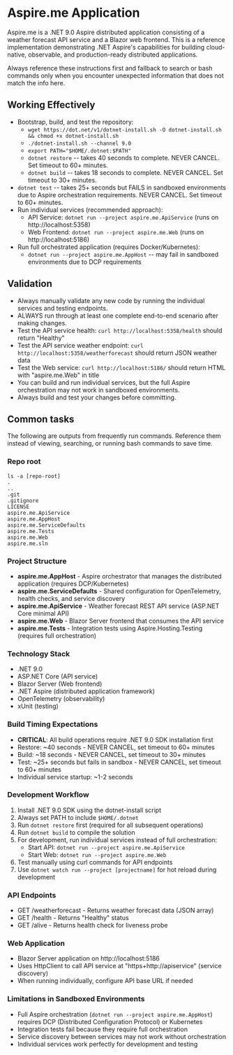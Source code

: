 # Aspire.me Application
Aspire.me is a .NET 9.0 Aspire distributed application consisting of a weather forecast API service and a Blazor web frontend. This is a reference implementation demonstrating .NET Aspire's capabilities for building cloud-native, observable, and production-ready distributed applications.

Always reference these instructions first and fallback to search or bash commands only when you encounter unexpected information that does not match the info here.

## Working Effectively
- Bootstrap, build, and test the repository:
  - `wget https://dot.net/v1/dotnet-install.sh -O dotnet-install.sh && chmod +x dotnet-install.sh`
  - `./dotnet-install.sh --channel 9.0`
  - `export PATH="$HOME/.dotnet:$PATH"`
  - `dotnet restore` -- takes 40 seconds to complete. NEVER CANCEL. Set timeout to 60+ minutes.
  - `dotnet build` -- takes 18 seconds to complete. NEVER CANCEL. Set timeout to 30+ minutes.
- `dotnet test` -- takes 25+ seconds but FAILS in sandboxed environments due to Aspire orchestration requirements. NEVER CANCEL. Set timeout to 60+ minutes.
- Run individual services (recommended approach):
  - API Service: `dotnet run --project aspire.me.ApiService` (runs on http://localhost:5358)
  - Web Frontend: `dotnet run --project aspire.me.Web` (runs on http://localhost:5186)  
- Run full orchestrated application (requires Docker/Kubernetes):
  - `dotnet run --project aspire.me.AppHost` -- may fail in sandboxed environments due to DCP requirements

## Validation
- Always manually validate any new code by running the individual services and testing endpoints.
- ALWAYS run through at least one complete end-to-end scenario after making changes.
- Test the API service health: `curl http://localhost:5358/health` should return "Healthy"
- Test the API service weather endpoint: `curl http://localhost:5358/weatherforecast` should return JSON weather data
- Test the Web service: `curl http://localhost:5186/` should return HTML with "aspire.me.Web" in title
- You can build and run individual services, but the full Aspire orchestration may not work in sandboxed environments.
- Always build and test your changes before committing.

## Common tasks
The following are outputs from frequently run commands. Reference them instead of viewing, searching, or running bash commands to save time.

### Repo root
```
ls -a [repo-root]
.
..
.git
.gitignore
LICENSE
aspire.me.ApiService
aspire.me.AppHost  
aspire.me.ServiceDefaults
aspire.me.Tests
aspire.me.Web
aspire.me.sln
```

### Project Structure
- **aspire.me.AppHost** - Aspire orchestrator that manages the distributed application (requires DCP/Kubernetes)
- **aspire.me.ServiceDefaults** - Shared configuration for OpenTelemetry, health checks, and service discovery
- **aspire.me.ApiService** - Weather forecast REST API service (ASP.NET Core minimal API)
- **aspire.me.Web** - Blazor Server frontend that consumes the API service
- **aspire.me.Tests** - Integration tests using Aspire.Hosting.Testing (requires full orchestration)

### Technology Stack
- .NET 9.0
- ASP.NET Core (API service)
- Blazor Server (Web frontend)
- .NET Aspire (distributed application framework)
- OpenTelemetry (observability)
- xUnit (testing)

### Build Timing Expectations
- **CRITICAL**: All build operations require .NET 9.0 SDK installation first
- Restore: ~40 seconds - NEVER CANCEL, set timeout to 60+ minutes
- Build: ~18 seconds - NEVER CANCEL, set timeout to 30+ minutes  
- Test: ~25+ seconds but fails in sandbox - NEVER CANCEL, set timeout to 60+ minutes
- Individual service startup: ~1-2 seconds

### Development Workflow
1. Install .NET 9.0 SDK using the dotnet-install script
2. Always set PATH to include `$HOME/.dotnet`
3. Run `dotnet restore` first (required for all subsequent operations)
4. Run `dotnet build` to compile the solution
5. For development, run individual services instead of full orchestration:
   - Start API: `dotnet run --project aspire.me.ApiService`
   - Start Web: `dotnet run --project aspire.me.Web` 
6. Test manually using curl commands for API endpoints
7. Use `dotnet watch run --project [projectname]` for hot reload during development

### API Endpoints
- GET /weatherforecast - Returns weather forecast data (JSON array)
- GET /health - Returns "Healthy" status
- GET /alive - Returns health check for liveness probe

### Web Application
- Blazor Server application on http://localhost:5186
- Uses HttpClient to call API service at "https+http://apiservice" (service discovery)
- When running individually, configure API base URL if needed

### Limitations in Sandboxed Environments
- Full Aspire orchestration (`dotnet run --project aspire.me.AppHost`) requires DCP (Distributed Configuration Protocol) or Kubernetes
- Integration tests fail because they require full orchestration
- Service discovery between services may not work without orchestration
- Individual services work perfectly for development and testing